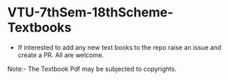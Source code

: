# VTU-7thSem-18thScheme-Textbooks

- If interested to add any new text books to the repo raise an issue and create a PR. All are welcome.

Note:- The Textbook Pdf may be subjected to copyrights.
